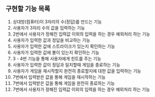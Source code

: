 ## 구현할 기능 목록

1. 상대방(컴퓨터)이 3자리의 수(정답)를 만드는 기능
2. 사용자가 3자리 수의 값을 입력하는 기능
3. 2번에서 사용자가 정해진 입력값 이외의 입력을 하는 경우 예외처리 하는 기능
3. 사용자가 입력한 값과 정답을 비교하는 기능
4. 사용자가 입력한 값에 스트라이크가 있는지 확인하는 기능
5. 사용자가 입력한 값에 볼이 있는지 확인하는 기능
6. 3 - 4번 기능을 통해 사용자에게 힌트를 주는 기능
7. 사용자가 입력한 값이 정답과 일치할때 게임을 종료하는 기능
8. 사용자가 게임을 재시작할지 완전히 종료할지에 대한 값을 입력하는 기능
9. 7번에서 입력받은 값을 통해 게임을 재시작하는 기능
10. 7번에서 입력받은 값을 통해 게임을 완전히 종료하는 기능
11. 7번에서 사용자가 정해진 입력값 이외의 입력을 하는 경우 예외처리 하는 기능